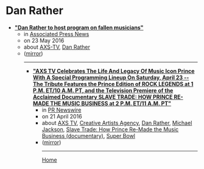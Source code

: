 # Dan Rather

 - [**"Dan Rather to host program on fallen musicians"**](https://apnews.com/b8b0092e3f024fa5ae25a2c97bd1b6ff)<ul><li>in [Associated Press News](https://apnews.com/)</li><li>on 23 May 2016</li><li>about [AXS-TV](../../topics/axs-tv/index.md), [Dan Rather](../../topics/dan-rather/index.md)</li><li>([mirror](https://web.archive.org/web/*/https://apnews.com/b8b0092e3f024fa5ae25a2c97bd1b6ff))</li><ul>

----

 - [**"AXS TV Celebrates The Life And Legacy Of Music Icon Prince With A Special Programming Lineup On Saturday, April 23 -- The Tribute Features the Prince Edition of ROCK LEGENDS at 1 P.M. ET/10 A.M. PT, and the Television Premiere of the Acclaimed Documentary SLAVE TRADE: HOW PRINCE RE-MADE THE MUSIC BUSINESS at 2 P.M. ET/11 A.M. PT"**](https://www.prnewswire.com/news-releases/axs-tv-celebrates-the-life-and-legacy-of-music-icon-prince-with-a-special-programming-lineup-on-saturday-april-23-300255801.html)<ul><li>in [PR Newswire](https://www.prnewswire.com/)</li><li>on 21 April 2016</li><li>about [AXS TV](../../topics/axs-tv/index.md), [Creative Artists Agency](../../topics/creative-artists-agency/index.md), [Dan Rather](../../topics/dan-rather/index.md), [Michael Jackson](../../topics/michael-jackson/index.md), [Slave Trade: How Prince Re-Made the Music Business (documentary)](../../topics/documentary/slave-trade-how-prince-re-made-the-music-business/index.md), [Super Bowl](../../topics/super-bowl/index.md)</li><li>([mirror](https://web.archive.org/web/*/https://www.prnewswire.com/news-releases/axs-tv-celebrates-the-life-and-legacy-of-music-icon-prince-with-a-special-programming-lineup-on-saturday-april-23-300255801.html))</li><ul>

----

[Home](../index.md)
